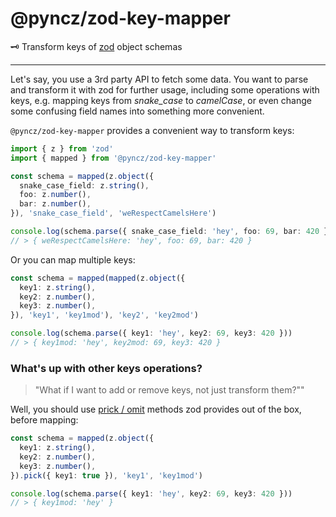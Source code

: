 # @pyncz/zod-key-mapper

🗝️ Transform keys of [zod](https://github.com/colinhacks/zod) object schemas

---

Let's say, you use a 3rd party API to fetch some data. You want to parse and transform it with zod for further usage, including some operations with keys, e.g. mapping keys from *snake_case* to *camelCase*, or even change some confusing field names into something more convenient.

`@pyncz/zod-key-mapper` provides a convenient way to transform keys:

```ts
import { z } from 'zod'
import { mapped } from '@pyncz/zod-key-mapper'

const schema = mapped(z.object({
  snake_case_field: z.string(),
  foo: z.number(),
  bar: z.number(),
}), 'snake_case_field', 'weRespectCamelsHere')

console.log(schema.parse({ snake_case_field: 'hey', foo: 69, bar: 420 }))
// > { weRespectCamelsHere: 'hey', foo: 69, bar: 420 }
```

Or you can map multiple keys:
```ts
const schema = mapped(mapped(z.object({
  key1: z.string(),
  key2: z.number(),
  key3: z.number(),
}), 'key1', 'key1mod'), 'key2', 'key2mod')

console.log(schema.parse({ key1: 'hey', key2: 69, key3: 420 }))
// > { key1mod: 'hey', key2mod: 69, key3: 420 }
```

### What's up with other keys operations?

> "What if I want to add or remove keys, not just transform them?""

Well, you should use [prick / omit](https://zod.dev/?id=pickomit) methods zod provides out of the box, before mapping:

```ts
const schema = mapped(z.object({
  key1: z.string(),
  key2: z.number(),
  key3: z.number(),
}).pick({ key1: true }), 'key1', 'key1mod')

console.log(schema.parse({ key1: 'hey', key2: 69, key3: 420 }))
// > { key1mod: 'hey' }
```
